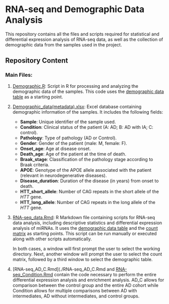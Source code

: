# RNA-seq and Demographic Data Analysis

This repository contains all the files and scripts required for statistical and differential expression analysis of RNA-seq data, as well as the collection of demographic data from the samples used in the project.

## Repository Content

### Main Files:
1. [Demographic.R](./Demographic.R): Script in R for processing and analyzing the demographic data of the samples. This code uses the [demographic data table](./Demographic_data(metadata).xlsx) as a starting point.

2. [Demographic_data(metadata).xlsx](./Demographic_data(metadata).xlsx): Excel database containing demographic information of the samples. It includes the following fields:

   + **Sample**: Unique identifier of the sample used.
   + **Condition**: Clinical status of the patient (A: AD; B: AD with IA; C: control).
   + **Pathology**: Type of pathology (AD or Control).
   + **Gender**: Gender of the patient (male: M, female: F).
   + **Onset_age**: Age at disease onset.
   + **Death_age**: Age of the patient at the time of death.
   + **Braak_stage**: Classification of the pathology stage according to Braak criteria.
   + **APOE**: Genotype of the APOE allele associated with the patient (relevant in neurodegenerative diseases).
   + **Disease_duration**: Duration of the disease (in years) from onset to death.
   + **HTT_short_allele**: Number of CAG repeats in the short allele of the _HTT_ gene.
   + **HTT_long_allele**: Number of CAG repeats in the long allele of the _HTT_ gene.

3. [RNA-seq_data.Rmd](./RNA-seq_data.Rmd): R Markdown file containing scripts for RNA-seq data analysis, including descriptive statistics and differential expression analysis of miRNAs. It uses the [demographic data table](./Demographic_data(metadata).xlsx) and the [count matrix](../Count%20matrix/count_matrix.xlsx) as starting points. This script can be run manually or executed along with other scripts automatically. 

   In both cases, a window will first prompt the user to select the working directory. Next, another window will prompt the user to select the count matrix, followed by a third window to select the demographic table.
   
4. [RNA-seq_AD_C.Rmd](./RNA-seq_AD_C.Rmd and [RNA-seq_Condition.Rmd](./RNA-seq_Condition.Rmd)  contain the code necessary to perform the entire differential expression analysis and enrichment analysis.
AD_C allows for comparison between the control group and the entire AD cohort while Condition allows for multiple comparisons between AD with intermediates, AD without intermediates, and control groups.
